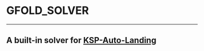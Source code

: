 # GFOLD_SOLVER
---
## A built-in solver for [KSP-Auto-Landing](https://github.com/ZCM8848/KSP-Auto-landing)